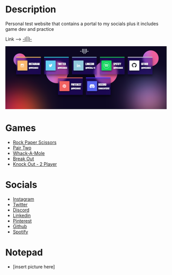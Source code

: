 # Description
Personal test website that contains a portal to my socials
plus it includes game dev and practice

Link --> [-l||l-](https://imxanax.github.io/)

![](/images/preview.png)

# Games
- [Rock Paper Scissors](https://imxanax.github.io/Games/RPC/rpc.html)
- [Pair Two](https://imxanax.github.io/Games/PT/pt.html)
- [Whack-A-Mole](https://imxanax.github.io/Games/WM/wm.html)
- [Break Out](https://imxanax.github.io/Games/BO/bo.html)
- [Knock Out - 2 Player](https://imxanax.github.io/Games/KO/KO.html)

# Socials
- [Instagram](https://www.instagram.com/lmxanax/)
- [Twitter](https://twitter.com/lmxanax)
- [Discord](https://discord.gg/E3wrKUDpz8)
- [Linkedin](https://www.linkedin.com/in/meraj-h/)
- [Pinterest](https://www.pinterest.com/lmxanax/)
- [Github](https://github.com/ImXanax)
- [Spotify](https://open.spotify.com/user/q5cogcvz190sjtutx25q0s4kx?si=8d436672d86242dd)

# Notepad
- [insert picture here]